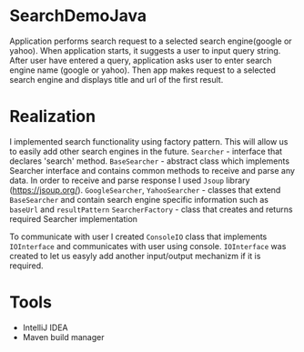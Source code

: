 # SearchDemoJava

Application performs search request to a selected search engine(google or yahoo). When application starts, it suggests a user to input query string. After user have entered a query, application asks user to enter search engine name (google or yahoo). Then app makes request to a selected search engine and displays title and url of the first result.


# Realization

I implemented search functionality using factory pattern. This will allow us to easily add other search engines in the future.
  ```Searcher``` - interface that declares 'search' method.
  ```BaseSearcher``` - abstract class which implements Searcher interface and contains common methods to receive and parse any data. In order to receive and parse response I used ```Jsoup``` library (https://jsoup.org/).
  ```GoogleSearcher```, ```YahooSearcher``` - classes that extend ```BaseSearcher``` and contain search engine specific information such as ```baseUrl``` and ```resultPattern```
  ```SearcherFactory``` - class that creates and returns required Searcher implementation
  
 
To communicate with user I created ```ConsoleIO``` class that implements ```IOInterface``` and communicates with user using console. ```IOInterface``` was created to let us easyly add another input/output mechanizm if it is required.



# Tools
- IntelliJ IDEA
- Maven build manager
  
  
